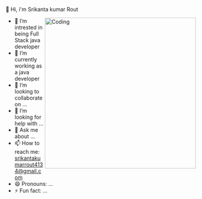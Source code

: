   👋 Hi, i'm Srikanta kumar Rout

<img align="right" alt="Coding" width="400" src="https://c.tenor.com/BqbIhT4Mb7cAAAAd/programmer-rounded-edges.gif">



- 🔭 I’m intrested in being Full Stack java developer
- 🌱 I’m currently working as a java developer
- 👯 I’m looking to collaborate on ...
- 🤔 I’m looking for help with ...
- 💬 Ask me about ...
- 📫 How to reach me: srikantakumarrout4134@gmail.com
- 😄 Pronouns: ...
- ⚡ Fun fact: ...

